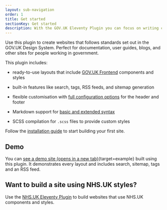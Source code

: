 ```yaml
---
layout: sub-navigation
order: 1
title: Get started
sectionKey: Get started
description: With the GOV.UK Eleventy Plugin you can focus on writing content instead of writing code.
---
```


Use this plugin to create websites that follows standards set out in the GOV.UK Design System. Perfect for documentation, user guides, blogs, and other sites for people working in government.

This plugin includes:

- ready-to-use layouts that include [GOV.UK Frontend](https://github.com/alphagov/govuk-frontend) components and styles

- built-in features like search, tags, RSS feeds, and sitemap generation

- flexible customisation with [full configuration options](/get-started/options) for the header and footer

- Markdown support for [basic and extended syntax](/example/markdown)

- SCSS compilation for `.scss` files to provide custom styles

Follow the [installation guide](/get-started/install) to start building your first site.

## Demo

You can [see a demo site (opens in a new tab)](/example){target=example} built using this plugin. It demonstrates every layout and includes search, sitemap, tags and an RSS feed.

## Want to build a site using NHS.UK styles?

Use the [NHS.UK Eleventy Plugin](https://x-govuk.org/nhsuk-eleventy-plugin/) to build websites that use NHS.UK components and styles.
